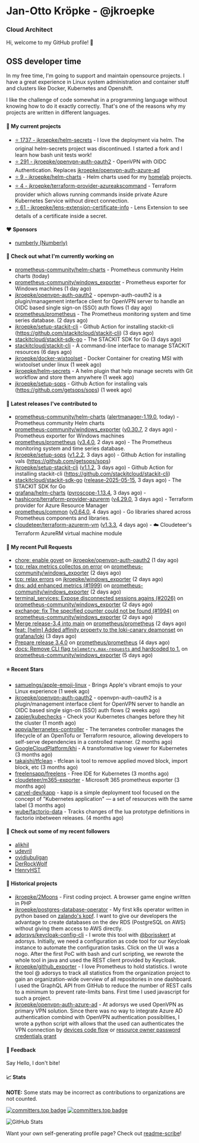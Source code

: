 # Jan-Otto Kröpke - @jkroepke
### Cloud Architect 

Hi, welcome to my GitHub profile! 👋

## OSS developer time
In my free time, I'm going to support and maintain opensource projects. I have a great experience in Linux system administration and container stuff and clusters like Docker, Kubernetes and Openshift.

I like the challenge of code somewhat in a programming language without knowing how to do it exactly correctly. That's one of the reasons why my projects are written in different languages.

#### 🌱 My current projects
- [⭐️ 1737 - jkroepke/helm-secrets](https://github.com/jkroepke/helm-secrets) - I love the deployment via helm. The original helm-secrets project was discontinued. I started a fork and I learn how bash unit tests work!
- [⭐️ 291 - jkroepke/openvpn-auth-oauth2](https://github.com/jkroepke/openvpn-auth-oauth2) - OpenVPN with OIDC Authentication. Replaces  [jkroepke/openvpn-auth-azure-ad](https://github.com/jkroepke/openvpn-auth-azure-ad) 
- [⭐️ 9 - jkroepke/helm-charts](https://github.com/jkroepke/helm-charts) - Helm charts used for my [homelab](https://github.com/jkroepke/homelab) projects.
- [⭐️ 4 - jkroepke/terraform-provider-azureakscommand](https://github.com/jkroepke/terraform-provider-azureakscommand) - Terraform provider which allows running commands inside private Azure Kubernetes Service without direct connection.
- [⭐️ 61 - jkroepke/lens-extension-certificate-info](https://github.com/jkroepke/lens-extension-certificate-info) - Lens Extension to see details of a certificate inside a secret.

#### ❤️ Sponsors

- [numberly (Numberly)](https://github.com/numberly)


#### 👷 Check out what I'm currently working on

- [prometheus-community/helm-charts](https://github.com/prometheus-community/helm-charts) - Prometheus community Helm charts (today)
- [prometheus-community/windows_exporter](https://github.com/prometheus-community/windows_exporter) - Prometheus exporter for Windows machines (1 day ago)
- [jkroepke/openvpn-auth-oauth2](https://github.com/jkroepke/openvpn-auth-oauth2) - openvpn-auth-oauth2 is a plugin/management interface client for OpenVPN server to handle an OIDC based single sign-on (SSO) auth flows (1 day ago)
- [prometheus/prometheus](https://github.com/prometheus/prometheus) - The Prometheus monitoring system and time series database. (2 days ago)
- [jkroepke/setup-stackit-cli](https://github.com/jkroepke/setup-stackit-cli) - Github Action for installing stackit-cli (https://github.com/stackitcloud/stackit-cli) (3 days ago)
- [stackitcloud/stackit-sdk-go](https://github.com/stackitcloud/stackit-sdk-go) - The STACKIT SDK for Go (3 days ago)
- [stackitcloud/stackit-cli](https://github.com/stackitcloud/stackit-cli) - A command-line interface to manage STACKIT resources (6 days ago)
- [jkroepke/docker-wixtoolset](https://github.com/jkroepke/docker-wixtoolset) - Docker Container for creating MSI with wixtoolset under linux (1 week ago)
- [jkroepke/helm-secrets](https://github.com/jkroepke/helm-secrets) - A helm plugin that help manage secrets with Git workflow and store them anywhere (1 week ago)
- [jkroepke/setup-sops](https://github.com/jkroepke/setup-sops) - Github Action for installing vals (https://github.com/getsops/sops) (1 week ago)

#### 🔭 Latest releases I've contributed to

- [prometheus-community/helm-charts](https://github.com/prometheus-community/helm-charts) ([alertmanager-1.19.0](https://github.com/prometheus-community/helm-charts/releases/tag/alertmanager-1.19.0), today) - Prometheus community Helm charts
- [prometheus-community/windows_exporter](https://github.com/prometheus-community/windows_exporter) ([v0.30.7](https://github.com/prometheus-community/windows_exporter/releases/tag/v0.30.7), 2 days ago) - Prometheus exporter for Windows machines
- [prometheus/prometheus](https://github.com/prometheus/prometheus) ([v3.4.0](https://github.com/prometheus/prometheus/releases/tag/v3.4.0), 2 days ago) - The Prometheus monitoring system and time series database.
- [jkroepke/setup-sops](https://github.com/jkroepke/setup-sops) ([v1.2.2](https://github.com/jkroepke/setup-sops/releases/tag/v1.2.2), 3 days ago) - Github Action for installing vals (https://github.com/getsops/sops)
- [jkroepke/setup-stackit-cli](https://github.com/jkroepke/setup-stackit-cli) ([v1.1.2](https://github.com/jkroepke/setup-stackit-cli/releases/tag/v1.1.2), 3 days ago) - Github Action for installing stackit-cli (https://github.com/stackitcloud/stackit-cli)
- [stackitcloud/stackit-sdk-go](https://github.com/stackitcloud/stackit-sdk-go) ([release-2025-05-15](https://github.com/stackitcloud/stackit-sdk-go/releases/tag/release-2025-05-15), 3 days ago) - The STACKIT SDK for Go
- [grafana/helm-charts](https://github.com/grafana/helm-charts) ([pyroscope-1.13.4](https://github.com/grafana/helm-charts/releases/tag/pyroscope-1.13.4), 3 days ago) - 
- [hashicorp/terraform-provider-azurerm](https://github.com/hashicorp/terraform-provider-azurerm) ([v4.29.0](https://github.com/hashicorp/terraform-provider-azurerm/releases/tag/v4.29.0), 3 days ago) - Terraform provider for Azure Resource Manager
- [prometheus/common](https://github.com/prometheus/common) ([v0.64.0](https://github.com/prometheus/common/releases/tag/v0.64.0), 4 days ago) - Go libraries shared across Prometheus components and libraries.
- [cloudeteer/terraform-azurerm-vm](https://github.com/cloudeteer/terraform-azurerm-vm) ([v1.3.3](https://github.com/cloudeteer/terraform-azurerm-vm/releases/tag/v1.3.3), 4 days ago) - ☁️ Cloudeteer's Terraform AzureRM virtual machine module

#### 🔨 My recent Pull Requests

- [chore: enable govet](https://github.com/jkroepke/openvpn-auth-oauth2/pull/501) on [jkroepke/openvpn-auth-oauth2](https://github.com/jkroepke/openvpn-auth-oauth2) (1 day ago)
- [tcp: relax metrics collectos on error](https://github.com/prometheus-community/windows_exporter/pull/2041) on [prometheus-community/windows_exporter](https://github.com/prometheus-community/windows_exporter) (2 days ago)
- [tcp: relax errors](https://github.com/jkroepke/windows_exporter/pull/6) on [jkroepke/windows_exporter](https://github.com/jkroepke/windows_exporter) (2 days ago)
- [dns: add enhanced metrics (#1999)](https://github.com/prometheus-community/windows_exporter/pull/2040) on [prometheus-community/windows_exporter](https://github.com/prometheus-community/windows_exporter) (2 days ago)
- [terminal_services: Expose disconnected sessions agains (#2026)](https://github.com/prometheus-community/windows_exporter/pull/2039) on [prometheus-community/windows_exporter](https://github.com/prometheus-community/windows_exporter) (2 days ago)
- [exchange: fix The specified counter could not be found (#1994)](https://github.com/prometheus-community/windows_exporter/pull/2038) on [prometheus-community/windows_exporter](https://github.com/prometheus-community/windows_exporter) (2 days ago)
- [Merge release-3.4 into main](https://github.com/prometheus/prometheus/pull/16609) on [prometheus/prometheus](https://github.com/prometheus/prometheus) (2 days ago)
- [feat: [helm] Added affinity property to the loki-canary deamonset](https://github.com/grafana/loki/pull/17720) on [grafana/loki](https://github.com/grafana/loki) (3 days ago)
- [Prepare release 3.4.0](https://github.com/prometheus/prometheus/pull/16600) on [prometheus/prometheus](https://github.com/prometheus/prometheus) (4 days ago)
- [docs: Remove CLI flag `telemetry.max-requests` and hardcoded to 1.](https://github.com/prometheus-community/windows_exporter/pull/2030) on [prometheus-community/windows_exporter](https://github.com/prometheus-community/windows_exporter) (5 days ago)

#### ⭐ Recent Stars

- [samuelngs/apple-emoji-linux](https://github.com/samuelngs/apple-emoji-linux) - Brings Apple's vibrant emojis to your Linux experience (1 week ago)
- [jkroepke/openvpn-auth-oauth2](https://github.com/jkroepke/openvpn-auth-oauth2) - openvpn-auth-oauth2 is a plugin/management interface client for OpenVPN server to handle an OIDC based single sign-on (SSO) auth flows (2 weeks ago)
- [zapier/kubechecks](https://github.com/zapier/kubechecks) - Check your Kubernetes changes before they hit the cluster (1 month ago)
- [appvia/terranetes-controller](https://github.com/appvia/terranetes-controller) - The terranetes controller manages the lifecycle of an OpenTofu or Terraform resource, allowing developers to self-serve dependencies in a controlled manner. (2 months ago)
- [GoogleCloudPlatform/khi](https://github.com/GoogleCloudPlatform/khi) - A transformative log viewer for Kubernetes (3 months ago)
- [takaishi/tfclean](https://github.com/takaishi/tfclean) - tfclean is tool to remove applied moved block, import block, etc (3 months ago)
- [freelensapp/freelens](https://github.com/freelensapp/freelens) - Free IDE for Kubernetes (3 months ago)
- [cloudeteer/m365-exporter](https://github.com/cloudeteer/m365-exporter) - Microsoft 365 prometheus exporter (3 months ago)
- [carvel-dev/kapp](https://github.com/carvel-dev/kapp) - kapp is a simple deployment tool focused on the concept of "Kubernetes application" — a set of resources with the same label (3 months ago)
- [wube/factorio-data](https://github.com/wube/factorio-data) - Tracks changes of the lua prototype definitions in factorio inbetween releases. (4 months ago)

#### 👯 Check out some of my recent followers

- [alikhil](https://github.com/alikhil)
- [udevril](https://github.com/udevril)
- [ovidiubuligan](https://github.com/ovidiubuligan)
- [DerRockWolf](https://github.com/DerRockWolf)
- [HenryHST](https://github.com/HenryHST)

#### 📜 Historical projects
- [jkroepke/2Moons](https://github.com/jkroepke/2Moons) - First coding project. A browser game engine written in PHP
- [jkroepke/postgres-database-operator](https://github.com/jkroepke/postgres-database-operator) - My first k8s operator written in python based on [zalando's kopf](https://github.com/zalando-incubator/kopf). I want to give our developers the advantage to create databases on the dev RDS (PostgreSQL on AWS) without giving them access to AWS directly.
- [adorsys/keycloak-config-cli](https://github.com/adorsys/keycloak-config-cli) - I wrote this tool with [@borisskert](https://github.com/borisskert) at adorsys. Initially, we need a configuration as code tool for our Keycloak instance to automate the configuration tasks. Click on the UI was a nogo. After the first PoC with bash and curl scripting, we rewrote the whole tool in java and used the REST client provided by Keycloak.
- [jkroepke/github_exporter](https://github.com/jkroepke/github_exporter) - I love Prometheus to hold statistics. I wrote the tool @ adorsys to track all statistics from the organization project to gain an organization-wide overview of all repositories in one dashboard. I used the GraphQL API from GitHub to reduce the number of REST calls to a minimum to prevent rate-limits bans. First time I used javascript for such a project.
- [jkroepke/openvpn-auth-azure-ad](https://github.com/jkroepke/openvpn-auth-azure-ad) - At adorsys we used OpenVPN as primary VPN solution. Since there was no way to integrate Azure AD authentication combind with OpenVPN authentication possiblities, I wrote a python script with allows that the used can authenticates the VPN connection by [devices code flow](https://docs.microsoft.com/en-us/azure/active-directory/develop/v2-oauth2-device-code) or [resource owner password credentials grant](https://docs.microsoft.com/en-us/azure/active-directory/develop/v2-oauth-ropc)

#### 💬 Feedback

Say Hello, I don't bite!

#### 📈 Stats

**NOTE:** Some stats may be incorrect as contributions to organizations
are not counted.

[![committers.top badge](https://user-badge.committers.top/germany/jkroepke.svg)](https://user-badge.committers.top/germany/jkroepke)
[![committers.top badge](https://user-badge.committers.top/germany_public/jkroepke.svg)](https://user-badge.committers.top/germany_public/jkroepke)

![GitHub Stats](https://github-readme-stats.vercel.app/api?username=jkroepke&count_private=false&theme=tokyonight&show_icons=true)

Want your own self-generating profile page? Check out [readme-scribe](https://github.com/muesli/readme-scribe)!
